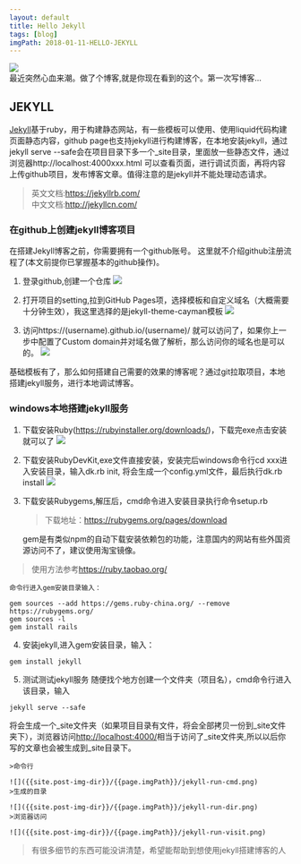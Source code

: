 ```yaml
---
layout: default
title: Hello Jekyll
tags: [blog]
imgPath: 2018-01-11-HELLO-JEKYLL
---
```


![](https://assets-cdn.github.com/images/icons/emoji/octocat.png)  
最近突然心血来潮。做了个博客,就是你现在看到的这个。第一次写博客...

## JEKYLL
[Jekyll](https://jekyllrb.com/)基于ruby，用于构建静态网站，有一些模板可以使用、使用liquid代码构建页面静态内容，github page也支持jekyll进行构建博客，在本地安装jekyll，通过jekyll serve --safe会在项目目录下多一个_site目录，里面放一些静态文件，通过浏览器http://localhost:4000xxx.html
可以查看页面，进行调试页面，再将内容上传github项目，发布博客文章。值得注意的是jekyll并不能处理动态请求。

>英文文档:<https://jekyllrb.com/>  
中文文档:<http://jekyllcn.com/>

### 在github上创建jekyll博客项目
在搭建Jekyll博客之前，你需要拥有一个github账号。
这里就不介绍github注册流程了(本文前提你已掌握基本的github操作)。

1. 登录github,创建一个仓库
![]({{site.post-img-dir}}/{{page.imgPath}}/create-reponsitory.png)
2. 打开项目的setting,拉到GitHub Pages项，选择模板和自定义域名（大概需要十分钟生效），我这里选择的是jekyll-theme-cayman模板
![]({{site.post-img-dir}}/{{page.imgPath}}/github-setting-github-pages.png)

3. 访问https://(username).github.io/(username)/ 就可以访问了，如果你上一步中配置了Custom domain并对域名做了解析，那么访问你的域名也是可以的。
![]({{site.post-img-dir}}/{{page.imgPath}}/blog-visit.png)

基础模板有了，那么如何搭建自己需要的效果的博客呢？通过git拉取项目，本地搭建jekyll服务，进行本地调试博客。

### windows本地搭建jekyll服务

1. 下载安装Ruby(<https://rubyinstaller.org/downloads/>)，下载完exe点击安装就可以了
![]({{site.post-img-dir}}/{{page.imgPath}}/ruby-download.png)

2. 下载安装RubyDevKit,exe文件直接安装，安装完后windows命令行cd xxx进入安装目录，输入dk.rb init, 将会生成一个config.yml文件，最后执行dk.rb install
![]({{site.post-img-dir}}/{{page.imgPath}}/RubyDevKit-download.png)

3. 下载安装Rubygems,解压后，cmd命令进入安装目录执行命令setup.rb
	>下载地址：<https://rubygems.org/pages/download> 

	gem是有类似npm的自动下载安装依赖包的功能，注意国内的网站有些外国资源访问不了，建议使用淘宝镜像。
>使用方法参考<https://ruby.taobao.org/>

	命令行进入gem安装目录输入：
```
gem sources --add https://gems.ruby-china.org/ --remove https://rubygems.org/  
gem sources -l   
gem install rails  
```
4. 安装jekyll,进入gem安装目录，输入：
```
gem install jekyll
```
5. 测试测试jekyll服务
随便找个地方创建一个文件夹（项目名），cmd命令行进入该目录，输入
```
jekyll serve --safe
```
将会生成一个_site文件夹（如果项目目录有文件，将会全部拷贝一份到_site文件夹下），浏览器访问<http://localhost:4000/>相当于访问了_site文件夹,所以以后你写的文章也会被生成到_site目录下。  

	>命令行

	![]({{site.post-img-dir}}/{{page.imgPath}}/jekyll-run-cmd.png)
	>生成的目录

	![]({{site.post-img-dir}}/{{page.imgPath}}/jekyll-run-dir.png)
	>浏览器访问
	
	![]({{site.post-img-dir}}/{{page.imgPath}}/jekyll-run-visit.png)

>有很多细节的东西可能没讲清楚，希望能帮助到想使用jekyll搭建博客的人

